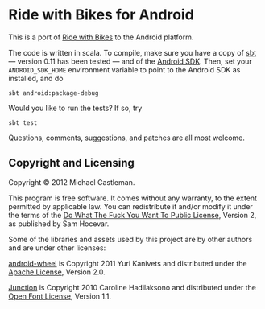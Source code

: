 Ride with Bikes for Android
===========================

This is a port of [Ride with Bikes] to the Android platform.

The code is written in scala. To compile, make sure you have a copy of [sbt]
— version 0.11 has been tested — and of the [Android SDK]. Then, set your
`ANDROID_SDK_HOME` environment variable to point to the Android SDK as
installed, and do

    sbt android:package-debug

Would you like to run the tests? If so, try

    sbt test

Questions, comments, suggestions, and patches are all most welcome.

Copyright and Licensing
-----------------------

Copyright © 2012 Michael Castleman.

This program is free software. It comes without any warranty, to
the extent permitted by applicable law. You can redistribute it
and/or modify it under the terms of the [Do What The Fuck You Want
To Public License], Version 2, as published by Sam Hocevar.

Some of the libraries and assets used by this project are by other authors and
are under other licenses:

[android-wheel] is Copyright 2011 Yuri Kanivets and distributed under the
[Apache License], Version 2.0.

[Junction] is Copyright 2010 Caroline Hadilaksono and distributed under the
[Open Font License], Version 1.1.

[Ride with Bikes]: http://ridewithbikes.com/
[sbt]: https://github.com/harrah/xsbt/wiki/Getting-Started-Setup
[Android SDK]: http://developer.android.com/sdk/index.html
[Do What The Fuck You Want To Public License]: http://sam.zoy.org/wtfpl/COPYING
[android-wheel]: https://code.google.com/p/android-wheel/
[Apache License]: http://www.apache.org/licenses/LICENSE-2.0
[Junction]: http://www.theleagueofmoveabletype.com/junction
[Open Font License]: http://scripts.sil.org/OFL